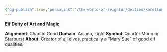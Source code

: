 ```yaml
---
{"dg-publish":true,"permalink":"/the-world-of-reighlor/deities/korellona-larethian/"}
---
```


**Elf Deity of Art and Magic**

**Alignment**: Chaotic Good
**Domain**: Arcana, Light
**Symbol**: Quarter Moon or Starburst
**About**: Creator of all elves, practically a “Mary Sue” of good elf qualities.
